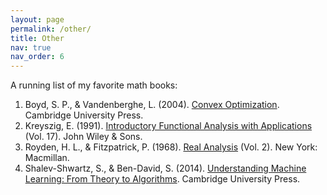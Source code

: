 ```yaml
---
layout: page
permalink: /other/
title: Other
nav: true
nav_order: 6
---
```


A running list of my favorite math books:
1. Boyd, S. P., & Vandenberghe, L. (2004). [Convex Optimization](https://www.cambridge.org/highereducation/books/convex-optimization/17D2FAA54F641A2F62C7CCD01DFA97C4#overview). Cambridge University Press.
1. Kreyszig, E. (1991). [Introductory Functional Analysis with Applications](https://www.wiley.com/en-us/Introductory+Functional+Analysis+with+Applications-p-9780471504597) (Vol. 17). John Wiley & Sons.
2. Royden, H. L., & Fitzpatrick, P. (1968). [Real Analysis](https://www.pearson.com/en-us/subject-catalog/p/real-analysis/P200000007113/9780137906529) (Vol. 2). New York: Macmillan.
3. Shalev-Shwartz, S., & Ben-David, S. (2014). [Understanding Machine Learning: From Theory to Algorithms](https://www.cambridge.org/core/books/understanding-machine-learning/3059695661405D25673058E43C8BE2A6). Cambridge University Press.